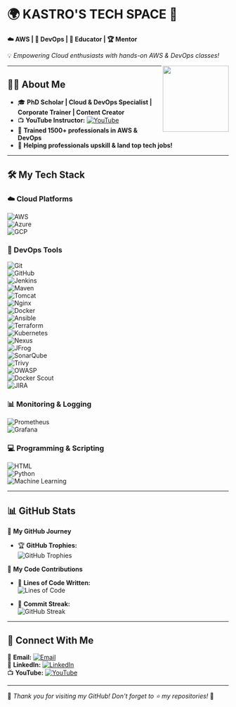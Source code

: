 # 🌍 KASTRO'S TECH SPACE 🚀  
**☁️ AWS | 🔧 DevOps | 🎥 Educator | 🏆 Mentor**  

💡 *Empowering Cloud enthusiasts with hands-on AWS & DevOps classes!*  

<img src="https://media.licdn.com/dms/image/v2/D5603AQHJB_lF1d9OSw/profile-displayphoto-shrink_800_800/profile-displayphoto-shrink_800_800/0/1718971147172?e=1747267200&v=beta&t=L6h8BKPXRbbMoB99LcotWilLrK4llQ-y6wd6q9ZAHnQ" width="150" height="150" align="right" />

---

## 👨‍🎓 About Me  
- 🎓 **PhD Scholar | Cloud & DevOps Specialist | Corporate Trainer | Content Creator**  
- 📺 **YouTube Instructor:** [![YouTube](https://img.shields.io/badge/-Learn%20With%20KASTRO-FF0000?style=flat-square&logo=youtube&logoColor=white)](https://www.youtube.com/@LearnWithKASTRO)  
- 🚀 **Trained 1500+ professionals in AWS & DevOps**  
- 🌟 **Helping professionals upskill & land top tech jobs!**  

---

## 🛠️ My Tech Stack  

### ☁️ Cloud Platforms  
![AWS](https://img.shields.io/badge/AWS-232F3E?style=for-the-badge&logo=amazonaws&logoColor=white)  
![Azure](https://img.shields.io/badge/Azure-0078D4?style=for-the-badge&logo=microsoftazure&logoColor=white)  
![GCP](https://img.shields.io/badge/GCP-4285F4?style=for-the-badge&logo=googlecloud&logoColor=white)  

### 🔧 DevOps Tools  
![Git](https://img.shields.io/badge/Git-F05032?style=for-the-badge&logo=git&logoColor=white)  
![GitHub](https://img.shields.io/badge/GitHub-181717?style=for-the-badge&logo=github&logoColor=white)  
![Jenkins](https://img.shields.io/badge/Jenkins-D24939?style=for-the-badge&logo=jenkins&logoColor=white)  
![Maven](https://img.shields.io/badge/Maven-C71A36?style=for-the-badge&logo=apachemaven&logoColor=white)  
![Tomcat](https://img.shields.io/badge/Tomcat-F8DC75?style=for-the-badge&logo=apachetomcat&logoColor=black)  
![Nginx](https://img.shields.io/badge/Nginx-009639?style=for-the-badge&logo=nginx&logoColor=white)  
![Docker](https://img.shields.io/badge/Docker-2496ED?style=for-the-badge&logo=docker&logoColor=white)  
![Ansible](https://img.shields.io/badge/Ansible-EE0000?style=for-the-badge&logo=ansible&logoColor=white)  
![Terraform](https://img.shields.io/badge/Terraform-623CE4?style=for-the-badge&logo=terraform&logoColor=white)  
![Kubernetes](https://img.shields.io/badge/Kubernetes-326CE5?style=for-the-badge&logo=kubernetes&logoColor=white)  
![Nexus](https://img.shields.io/badge/Nexus-1D1D1D?style=for-the-badge&logo=sonatype&logoColor=white)  
![JFrog](https://img.shields.io/badge/JFrog-41BF47?style=for-the-badge&logo=jfrog&logoColor=white)  
![SonarQube](https://img.shields.io/badge/SonarQube-4E9BCD?style=for-the-badge&logo=sonarqube&logoColor=white)  
![Trivy](https://img.shields.io/badge/Trivy-FF4081?style=for-the-badge&logo=aqua&logoColor=white)  
![OWASP](https://img.shields.io/badge/OWASP-000000?style=for-the-badge&logo=owasp&logoColor=white)  
![Docker Scout](https://img.shields.io/badge/Docker%20Scout-2496ED?style=for-the-badge&logo=docker&logoColor=white)  
![JIRA](https://img.shields.io/badge/JIRA-0052CC?style=for-the-badge&logo=jira&logoColor=white)  

### 📊 Monitoring & Logging  
![Prometheus](https://img.shields.io/badge/Prometheus-E6522C?style=for-the-badge&logo=prometheus&logoColor=white)  
![Grafana](https://img.shields.io/badge/Grafana-F46800?style=for-the-badge&logo=grafana&logoColor=white)  

### 💻 Programming & Scripting  
![HTML](https://img.shields.io/badge/HTML-E34F26?style=for-the-badge&logo=html5&logoColor=white)  
![Python](https://img.shields.io/badge/Python-3776AB?style=for-the-badge&logo=python&logoColor=white)  
![Machine Learning](https://img.shields.io/badge/Machine%20Learning-0277BD?style=for-the-badge&logo=scikitlearn&logoColor=white)  

---

## 📊 GitHub Stats  

📌 **My GitHub Journey**  
- 🏆 **GitHub Trophies:**  
  ![GitHub Trophies](https://github-profile-trophy.vercel.app/?username=KastroVKiran&theme=radical&margin-w=10)  

📌 **My Code Contributions**  
- 📝 **Lines of Code Written:**  
  ![Lines of Code](https://img.shields.io/badge/Total%20Lines%20of%20Code-1.5M%2B-blue?style=flat-square)  

- 📅 **Commit Streak:**  
  ![GitHub Streak](https://streak-stats.demolab.com?user=KastroVKiran&theme=radical)  

---

## 🔗 Connect With Me  

📧 **Email:** [![Email](https://img.shields.io/badge/Gmail-Contact%20Me-D14836?style=flat-square&logo=gmail&logoColor=white)](mailto:kastrokiran@gmail.com)  
👔 **LinkedIn:** [![LinkedIn](https://img.shields.io/badge/LinkedIn-Connect-blue?style=flat-square&logo=linkedin)](https://www.linkedin.com/in/kastro-kiran/)  
📺 **YouTube:** [![YouTube](https://img.shields.io/badge/YouTube-Subscribe-red?style=flat-square&logo=youtube)](https://www.youtube.com/@LearnWithKASTRO)  

---

🎉 *Thank you for visiting my GitHub! Don't forget to ⭐ my repositories!* 🚀  
